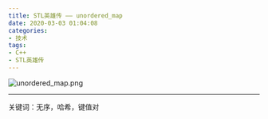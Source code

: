 ```yaml
---
title: STL英雄传 —— unordered_map
date: 2020-03-03 01:04:08
categories: 
- 技术
tags:
- C++
- STL英雄传
---
```


![unordered_map.png](https://i.loli.net/2020/03/03/Ksnl3rqpFYPVeai.png)

<!-- more -->

------

关键词：无序，哈希，键值对